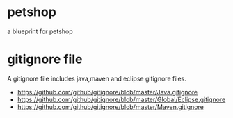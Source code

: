# petshop
a blueprint for petshop


# gitignore file
A gitignore file includes java,maven and eclipse gitignore files.

 - https://github.com/github/gitignore/blob/master/Java.gitignore
 - https://github.com/github/gitignore/blob/master/Global/Eclipse.gitignore
 - https://github.com/github/gitignore/blob/master/Maven.gitignore

